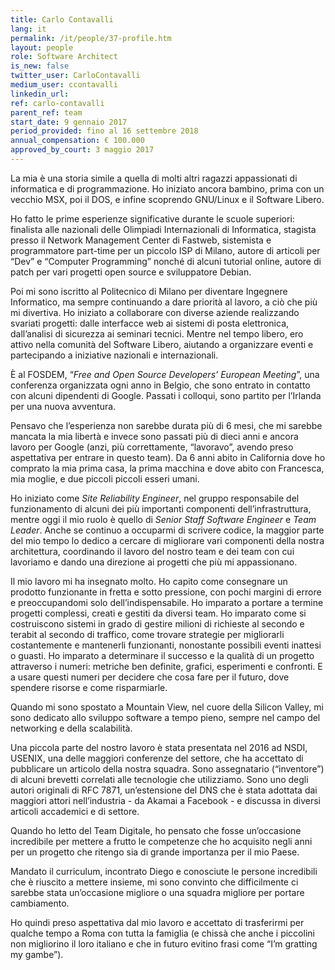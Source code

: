 ```yaml
---
title: Carlo Contavalli
lang: it
permalink: /it/people/37-profile.htm
layout: people
role: Software Architect
is_new: false
twitter_user: CarloContavalli
medium_user: ccontavalli
linkedin_url:
ref: carlo-contavalli
parent_ref: team
start_date: 9 gennaio 2017
period_provided: fino al 16 settembre 2018
annual_compensation: € 100.000
approved_by_court: 3 maggio 2017
---
```

La mia è una storia simile a quella di molti altri ragazzi appassionati di informatica e di programmazione. Ho iniziato ancora bambino, prima con un vecchio MSX, poi il DOS, e infine scoprendo GNU/Linux e il Software Libero.

Ho fatto le prime esperienze significative durante le scuole superiori: finalista alle nazionali delle Olimpiadi Internazionali di Informatica, stagista presso il Network Management Center di Fastweb, sistemista e programmatore part-time per un piccolo ISP di Milano, autore di articoli per “Dev” e “Computer Programming” nonché di alcuni tutorial online, autore di patch per vari progetti open source e sviluppatore Debian.

Poi mi sono iscritto al Politecnico di Milano per diventare Ingegnere Informatico, ma sempre continuando a dare priorità al lavoro, a ciò che più mi divertiva. Ho iniziato a collaborare con diverse aziende realizzando svariati progetti: dalle interfacce web ai sistemi di posta elettronica, dall’analisi di sicurezza ai seminari tecnici. Mentre nel tempo libero, ero attivo nella comunità del Software Libero, aiutando a organizzare eventi e partecipando a iniziative nazionali e internazionali.

È al FOSDEM, “*Free and Open Source Developers’ European Meeting*”, una conferenza organizzata ogni anno in Belgio, che sono entrato in contatto con alcuni dipendenti di Google. Passati i colloqui, sono partito per l’Irlanda per una nuova avventura.

Pensavo che l’esperienza non sarebbe durata più di 6 mesi, che mi sarebbe mancata la mia libertà e invece sono passati più di dieci anni e ancora lavoro per Google (anzi, più correttamente, “lavoravo”, avendo preso aspettativa per entrare in questo team). Da 6 anni abito in California dove ho comprato la mia prima casa, la prima macchina e dove abito con Francesca, mia moglie, e due piccoli piccoli esseri umani.

Ho iniziato come *Site Reliability Engineer*, nel gruppo responsabile del funzionamento di alcuni dei più importanti componenti dell’infrastruttura, mentre oggi il mio ruolo è quello di *Senior Staff Software Engineer* e *Team Leader*. Anche se continuo a occuparmi di scrivere codice, la maggior parte del mio tempo lo dedico a cercare di migliorare vari componenti della nostra architettura, coordinando il lavoro del nostro team e dei team con cui lavoriamo e dando una direzione ai progetti che più mi appassionano.

Il mio lavoro mi ha insegnato molto. Ho capito come consegnare un prodotto funzionante in fretta e sotto pressione, con pochi margini di errore e preoccupandomi solo dell’indispensabile. Ho imparato a portare a termine progetti complessi, creati e gestiti da diversi team. Ho imparato come si costruiscono sistemi in grado di gestire milioni di richieste al secondo e terabit al secondo di traffico, come trovare strategie per migliorarli costantemente e mantenerli funzionanti, nonostante possibili eventi inattesi o guasti. Ho imparato a determinare il successo e la qualità di un progetto attraverso i numeri: metriche ben definite, grafici, esperimenti e confronti. E a usare questi numeri per decidere che cosa fare per il futuro, dove spendere risorse e come risparmiarle.

Quando mi sono spostato a Mountain View, nel cuore della Silicon Valley, mi sono dedicato allo sviluppo software a tempo pieno, sempre nel campo del networking e della scalabilità.

Una piccola parte del nostro lavoro è stata presentata nel 2016 ad NSDI, USENIX, una delle maggiori conferenze del settore, che ha accettato di pubblicare un articolo della nostra squadra. Sono assegnatario (“inventore”) di alcuni brevetti correlati alle tecnologie che utilizziamo. Sono uno degli autori originali di RFC 7871, un’estensione del DNS che è stata adottata dai maggiori attori nell’industria - da Akamai a Facebook - e discussa in diversi articoli accademici e di settore.

Quando ho letto del Team Digitale, ho pensato che fosse un’occasione incredibile per mettere a frutto le competenze che ho acquisito  negli anni per un progetto che ritengo sia di grande importanza per il mio Paese.

Mandato il curriculum, incontrato Diego e conosciute le persone incredibili che è riuscito a mettere insieme, mi sono convinto che difficilmente ci sarebbe stata un’occasione migliore o una squadra migliore per portare cambiamento.

Ho quindi preso aspettativa dal mio lavoro e accettato di trasferirmi per qualche tempo a Roma con tutta la famiglia (e chissà che anche i piccolini non migliorino il loro italiano e che in futuro evitino frasi come “I’m gratting my gambe”).


